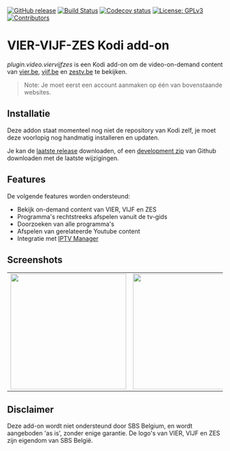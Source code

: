 [![GitHub release](https://img.shields.io/github/release/add-ons/plugin.video.viervijfzes.svg?include_prereleases)](https://github.com/add-ons/plugin.video.viervijfzes/releases)
[![Build Status](https://img.shields.io/github/workflow/status/add-ons/plugin.video.viervijfzes/CI/master)](https://github.com/add-ons/plugin.video.viervijfzes/actions?query=branch%3Amaster)
[![Codecov status](https://img.shields.io/codecov/c/github/add-ons/plugin.video.viervijfzes/master)](https://codecov.io/gh/add-ons/plugin.video.viervijfzes/branch/master)
[![License: GPLv3](https://img.shields.io/badge/License-GPLv3-yellow.svg)](https://opensource.org/licenses/GPL-3.0)
[![Contributors](https://img.shields.io/github/contributors/add-ons/plugin.video.viervijfzes.svg)](https://github.com/add-ons/plugin.video.viervijfzes/graphs/contributors)

# VIER-VIJF-ZES Kodi add-on

*plugin.video.viervijfzes* is een Kodi add-on om de video-on-demand content van [vier.be](https://www.vier.be/), [vijf.be](https://www.vijf.be/) en [zestv.be](https://www.zestv.be/) te bekijken. 

> Note: Je moet eerst een account aanmaken op één van bovenstaande websites.

## Installatie

Deze addon staat momenteel nog niet de repository van Kodi zelf, je moet deze voorlopig nog handmatig installeren en updaten.

Je kan de [laatste release](https://github.com/add-ons/plugin.video.viervijfzes/releases) downloaden, of een [development zip](https://github.com/add-ons/plugin.video.viervijfzes/archive/master.zip) van Github downloaden met de laatste wijzigingen.

## Features

De volgende features worden ondersteund:
* Bekijk on-demand content van VIER, VIJF en ZES
* Programma's rechtstreeks afspelen vanuit de tv-gids
* Doorzoeken van alle programma's
* Afspelen van gerelateerde Youtube content
* Integratie met [IPTV Manager](https://github.com/add-ons/service.iptv.manager)

## Screenshots

<table>
  <tr>
    <td><img src="resources/screenshot01.jpg" width=270></td>
    <td><img src="resources/screenshot02.jpg" width=270></td>
    <td><img src="resources/screenshot03.jpg" width=270></td>
  </tr>
 </table>

## Disclaimer

Deze add-on wordt niet ondersteund door SBS Belgium, en wordt aangeboden 'as is', zonder enige garantie.
De logo's van VIER, VIJF en ZES zijn eigendom van SBS België.

